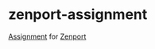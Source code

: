 # zenport-assignment
[Assignment](https://gitlab.com/zenport.io-public/react-assignment?lipi=urn%3Ali%3Apage%3Ad_flagship3_messaging%3BGK9OlRcrRMuG7xUR3sCUdg%3D%3D) for [Zenport](https://zenport.io/)
